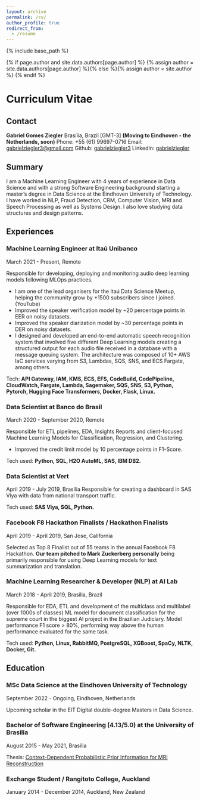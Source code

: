 ```yaml
---
layout: archive
permalink: /cv/
author_profile: true
redirect_from:
  - /resume
---
```


{% include base_path %}

{% if page.author and site.data.authors[page.author] %}
  {% assign author = site.data.authors[page.author] %}{% else %}{% assign author = site.author %}
{% endif %}

# Curriculum Vitae

## Contact

**Gabriel Gomes Ziegler**
Brasília, Brazil [GMT-3] **(Moving to Eindhoven - the Netherlands, soon)**
Phone: +55 (61) 99697-0716
Email: gabrielziegler3@gmail.com
Github: [gabrielziegler3](https://github.com/gabrielziegler3/)
LinkedIn: [gabrielziegler](https://www.linkedin.com/in/gabrielziegler/)

## Summary

I am a Machine Learning Engineer with 4 years of experience in Data Science and with a strong Software Engineering background starting a master’s degree in Data Science at the Eindhoven University of Technology. I have worked in NLP, Fraud Detection, CRM, Computer Vision, MRI and Speech Processing as well as Systems Design. I also love studying data structures and design patterns.

## Experiences

### Machine Learning Engineer at Itaú Unibanco
March 2021 - Present,  Remote

Responsible for developing, deploying and monitoring audio deep learning models following MLOps practices.
* I am one of the lead organisers for the Itaú Data Science Meetup, helping the community grow by +1500 subscribers since I joined. (YouTube) 
* Improved the speaker verification model by ~20 percentage points in EER on noisy datasets.
* Improved the speaker diarization model by ~30 percentage points in DER on noisy datasets.
* I designed and developed an end-to-end automatic speech recognition system that involved five different Deep Learning models creating a structured output for each audio file received in a database with a message queuing system. The architecture was composed of 10+ AWS IaC services varying from S3, Lambdas, SQS, SNS, and ECS Fargate, among others.

Tech: **API Gateway, IAM, KMS, ECS, EFS, CodeBuild, CodePipeline, CloudWatch, Fargate, Lambda, Sagemaker,  SQS, SNS, S3, Python, Pytorch, Hugging Face Transformers, Docker, Flask, Linux.**

### Data Scientist at Banco do Brasil 
March 2020 - September 2020,  Remote

Responsible for ETL pipelines, EDA, Insights Reports and client-focused Machine Learning Models for Classification, Regression, and Clustering.
* Improved the credit limit model by 10 percentage points in F1-Score.

Tech used: **Python, SQL, H2O AutoML, SAS, IBM DB2.**

### Data Scientist at Vert
April 2019 - July 2019,  Brasília
Responsible for creating a dashboard in SAS Viya with data from national transport traffic.

Tech used: **SAS Viya, SQL, Python.**

### Facebook F8 Hackathon Finalists   / Hackathon Finalists
April 2019 - April 2019,  San Jose, California

Selected as Top 8 Finalist out of 55 teams in the annual Facebook F8 Hackathon.
**Our team pitched to Mark Zuckerberg personally** being primarily responsible for using Deep Learning models for text summarization and translation.

### Machine Learning Researcher & Developer (NLP) at AI Lab
March 2018 - April 2019,  Brasilia, Brazil

Responsible for EDA, ETL and development of the multiclass and multilabel (over 1000s of classes) ML model for document classification for the supreme court in the biggest AI project in the Brazilian Judiciary.
Model performance F1 score > 80%, performing way above the human performance evaluated for the same task.

Tech used: **Python, Linux, RabbitMQ, PostgreSQL, XGBoost, SpaCy, NLTK, Docker, Git.**

## Education

### MSc Data Science at the Eindhoven University of Technology
September 2022 - Ongoing,  Eindhoven, Netherlands

Upcoming scholar in the EIT Digital double-degree Masters in Data Science.

### Bachelor of Software Engineering (4.13/5.0) at the University of Brasília
August 2015 - May 2021,  Brasília

Thesis: [Context-Dependent Probabilistic Prior Information for MRI Reconstruction]()

### Exchange Student / Rangitoto College, Auckland
January 2014 - December 2014,  Auckland, New Zealand

